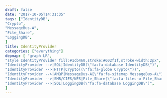 ```yaml
---
draft: false
date: "2017-10-05T14:31:35"
tags: ["IdentityDB",
"Crypto",
"MessageBus-A",
"File_Share",
"LoggingDB",
]
title: IdentityProvider
categories: ["everything"]
depmap: [ "graph LR",
"style IdentityProvider fill:#1cb460,stroke:#602f1f,stroke-width:2px",
"IdentityProvider -->|SQL|IdentityDB(\"fa:fa-database IdentityDB\")",
"IdentityProvider -->|HTTP|Crypto((\"fa:fa-globe Crypto\"))",
"IdentityProvider -->|AMQP|MessageBus-A[\"fa:fa-sitemap MessageBus-A\"]",
"IdentityProvider -->|SMB/CIFS/NFS|File_Share[\"fa:fa-files-o File_Share\"]",
"IdentityProvider -->|SQL|LoggingDB(\"fa:fa-database LoggingDB\")",
]
---
```

			